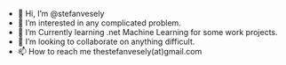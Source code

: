 - 👋 Hi, I’m @stefanvesely
- 👀 I’m interested in any complicated problem.
- 🌱 I’m Currently learning .net Machine Learning for some work projects.
- 💞️ I’m looking to collaborate on anything difficult.
- 📫 How to reach me thestefanvesely(at)gmail.com

<!---
stefanvesely/stefanvesely is a ✨ special ✨ repository because its `README.md` (this file) appears on your GitHub profile.
You can click the Preview link to take a look at your changes.
--->
